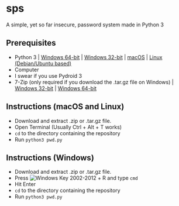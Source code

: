 # sps
A simple, yet so far insecure, password system made in Python 3

## Prerequisites
- Python 3 | [Windows 64-bit](https://www.python.org/ftp/python/3.8.4/python-3.8.4-amd64.exe) | [Windows 32-bit](https://www.python.org/ftp/python/3.8.4/python-3.8.4.exe) | [macOS](https://www.python.org/ftp/python/3.8.4/python-3.8.4-macosx10.9.pkg) | [Linux (Debian/Ubuntu based)](https://linuxize.com/post/how-to-install-python-3-8-on-debian-10/)
- Computer
- I swear if you use Pydroid 3
- 7-Zip (only required if you download the .tar.gz file on Windows) | [Windows 32-bit](https://www.7-zip.org/a/7z1900.exe) | [Windows 64-bit](https://www.7-zip.org/a/7z1900-x64.exe)

## Instructions (macOS and Linux)
- Download and extract .zip or .tar.gz file.
- Open Terminal (Usually Ctrl + Alt + T works)
- `cd` to the directory containing the repository
- Run `python3 pwd.py`

## Instructions (Windows)
- Download and extract .zip or .tar.gz file.
- Press ![Windows Key 2002-2012](https://file.coffee/u/j1tvyGG7b.png) + R and type `cmd`
- Hit Enter
- `cd` to the directory containing the repository
- Run `python3 pwd.py`

